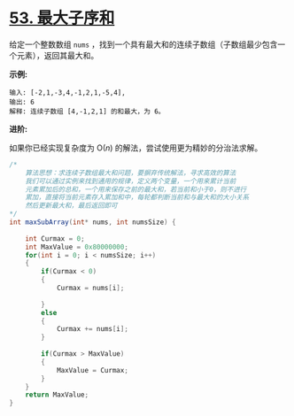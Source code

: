 # [53. 最大子序和](https://leetcode-cn.com/problems/maximum-subarray/)

给定一个整数数组 `nums` ，找到一个具有最大和的连续子数组（子数组最少包含一个元素），返回其最大和。

**示例:**

```
输入: [-2,1,-3,4,-1,2,1,-5,4],
输出: 6
解释: 连续子数组 [4,-1,2,1] 的和最大，为 6。
```

**进阶:**

如果你已经实现复杂度为 O(*n*) 的解法，尝试使用更为精妙的分治法求解。



```java
/*
    算法思想：求连续子数组最大和问题，要摒弃传统解法，寻求高效的算法
    我们可以通过实例来找到通用的规律，定义两个变量，一个用来累计当前
    元素累加后的总和，一个用来保存之前的最大和，若当前和小于0，则不进行
    累加，直接将当前元素存入累加和中，每轮都判断当前和与最大和的大小关系
    然后更新最大和，最后返回即可
*/
int maxSubArray(int* nums, int numsSize) {
    
    int Curmax = 0;
    int MaxValue = 0x80000000;
    for(int i = 0; i < numsSize; i++)
    {
        if(Curmax < 0)
        {
            Curmax = nums[i];
            
        }
        else
        {
            Curmax += nums[i];
        }
        
        if(Curmax > MaxValue)
        {
            MaxValue = Curmax;
        }
    }
    return MaxValue;
}
```



